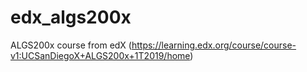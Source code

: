 # edx_algs200x
ALGS200x course from edX (https://learning.edx.org/course/course-v1:UCSanDiegoX+ALGS200x+1T2019/home)
